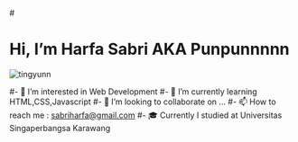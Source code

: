 #<h1>Hi, I’m Harfa Sabri AKA Punpunnnnn</h1>
![tingyunn](https://github.com/Punpunnnn/Punpunnnn/assets/103581215/6b5d0ab2-3a66-4a16-b4ce-b372a843b148)


#- 👀 I’m interested in Web Development
#- 🌱 I’m currently learning HTML,CSS,Javascript
#- 💞️ I’m looking to collaborate on ...
#- 📫 How to reach me : sabriharfa@gmail.com
#- 🎓 Currently I studied at Universitas Singaperbangsa Karawang

<!---
Punpunnnn/Punpunnnn is a ✨ special ✨ repository because its `README.md` (this file) appears on your GitHub profile.
You can click the Preview link to take a look at your changes.
--->
